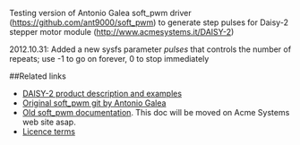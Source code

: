 Testing version of Antonio Galea soft_pwm driver (https://github.com/ant9000/soft_pwm) to generate step pulses for
Daisy-2 stepper motor module (http://www.acmesystems.it/DAISY-2)

2012.10.31: Added a new sysfs parameter _pulses_ that controls the number of repeats; use -1 to go on forever, 0 to stop immediately

##Related links

* [DAISY-2 product description and examples](http://www.acmesystems.it/DAISY-2)
* [Original soft_pwm git by Antonio Galea](https://github.com/ant9000/soft_pwm)
* [Old soft_pwm documentation](http://foxg20old.acmesystems.it/doku.php?id=contributes:antoniogalea:soft_pwm). This doc will be moved on Acme Systems web site asap.
* [Licence terms](https://github.com/tanzilli/soft_pwm/blob/daisy2/LICENCE.txt)


